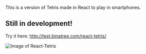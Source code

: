 This is a version of Tetris made in React to play in smartphones.

## Still in development!

Try it here:
http://test.binatree.com/react-tetris/

![Image of React-Tetris](https://www.dropbox.com/s/pbhxgw6nbpdo8po/tetris_screenshot.png?dl=1)
